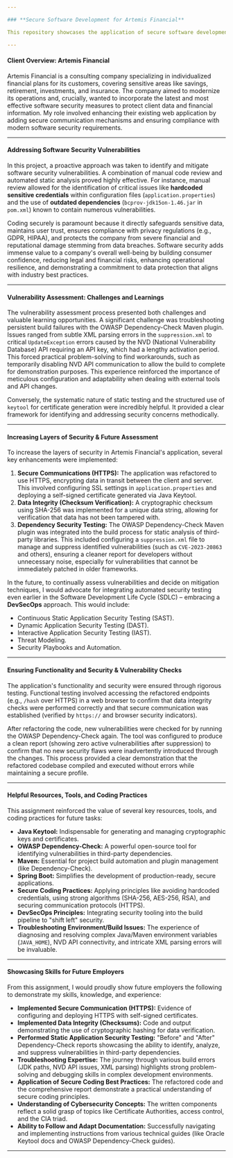 ```yaml
---

### **Secure Software Development for Artemis Financial**

This repository showcases the application of secure software development principles and practices to enhance an existing web application for Artemis Financial, a financial consulting client.

---
```


#### **Client Overview: Artemis Financial**

Artemis Financial is a consulting company specializing in individualized financial plans for its customers, covering sensitive areas like savings, retirement, investments, and insurance. The company aimed to modernize its operations and, crucially, wanted to incorporate the latest and most effective software security measures to protect client data and financial information. My role involved enhancing their existing web application by adding secure communication mechanisms and ensuring compliance with modern software security requirements.

---

#### **Addressing Software Security Vulnerabilities**

In this project, a proactive approach was taken to identify and mitigate software security vulnerabilities. A combination of manual code review and automated static analysis proved highly effective. For instance, manual review allowed for the identification of critical issues like **hardcoded sensitive credentials** within configuration files (`application.properties`) and the use of **outdated dependencies** (`bcprov-jdk15on-1.46.jar` in `pom.xml`) known to contain numerous vulnerabilities.

Coding securely is paramount because it directly safeguards sensitive data, maintains user trust, ensures compliance with privacy regulations (e.g., GDPR, HIPAA), and protects the company from severe financial and reputational damage stemming from data breaches. Software security adds immense value to a company's overall well-being by building consumer confidence, reducing legal and financial risks, enhancing operational resilience, and demonstrating a commitment to data protection that aligns with industry best practices.

---

#### **Vulnerability Assessment: Challenges and Learnings**

The vulnerability assessment process presented both challenges and valuable learning opportunities. A significant challenge was troubleshooting persistent build failures with the OWASP Dependency-Check Maven plugin. Issues ranged from subtle XML parsing errors in the `suppression.xml` to critical `UpdateException` errors caused by the NVD (National Vulnerability Database) API requiring an API key, which had a lengthy activation period. This forced practical problem-solving to find workarounds, such as temporarily disabling NVD API communication to allow the build to complete for demonstration purposes. This experience reinforced the importance of meticulous configuration and adaptability when dealing with external tools and API changes.

Conversely, the systematic nature of static testing and the structured use of `keytool` for certificate generation were incredibly helpful. It provided a clear framework for identifying and addressing security concerns methodically.

---

#### **Increasing Layers of Security & Future Assessment**

To increase the layers of security in Artemis Financial's application, several key enhancements were implemented:

1.  **Secure Communications (HTTPS):** The application was refactored to use HTTPS, encrypting data in transit between the client and server. This involved configuring SSL settings in `application.properties` and deploying a self-signed certificate generated via Java Keytool.
2.  **Data Integrity (Checksum Verification):** A cryptographic checksum using SHA-256 was implemented for a unique data string, allowing for verification that data has not been tampered with.
3.  **Dependency Security Testing:** The OWASP Dependency-Check Maven plugin was integrated into the build process for static analysis of third-party libraries. This included configuring a `suppression.xml` file to manage and suppress identified vulnerabilities (such as `CVE-2023-20863` and others), ensuring a cleaner report for developers without unnecessary noise, especially for vulnerabilities that cannot be immediately patched in older frameworks.

In the future, to continually assess vulnerabilities and decide on mitigation techniques, I would advocate for integrating automated security testing even earlier in the Software Development Life Cycle (SDLC) – embracing a **DevSecOps** approach. This would include:
* Continuous Static Application Security Testing (SAST).
* Dynamic Application Security Testing (DAST).
* Interactive Application Security Testing (IAST).
* Threat Modeling.
* Security Playbooks and Automation.

---

#### **Ensuring Functionality and Security & Vulnerability Checks**

The application's functionality and security were ensured through rigorous testing. Functional testing involved accessing the refactored endpoints (e.g., `/hash` over HTTPS) in a web browser to confirm that data integrity checks were performed correctly and that secure communication was established (verified by `https://` and browser security indicators).

After refactoring the code, new vulnerabilities were checked for by running the OWASP Dependency-Check again. The tool was configured to produce a clean report (showing zero active vulnerabilities after suppression) to confirm that no new security flaws were inadvertently introduced through the changes. This process provided a clear demonstration that the refactored codebase compiled and executed without errors while maintaining a secure profile.

---

#### **Helpful Resources, Tools, and Coding Practices**

This assignment reinforced the value of several key resources, tools, and coding practices for future tasks:

* **Java Keytool:** Indispensable for generating and managing cryptographic keys and certificates.
* **OWASP Dependency-Check:** A powerful open-source tool for identifying vulnerabilities in third-party dependencies.
* **Maven:** Essential for project build automation and plugin management (like Dependency-Check).
* **Spring Boot:** Simplifies the development of production-ready, secure applications.
* **Secure Coding Practices:** Applying principles like avoiding hardcoded credentials, using strong algorithms (SHA-256, AES-256, RSA), and securing communication protocols (HTTPS).
* **DevSecOps Principles:** Integrating security tooling into the build pipeline to "shift left" security.
* **Troubleshooting Environment/Build Issues:** The experience of diagnosing and resolving complex Java/Maven environment variables (`JAVA_HOME`), NVD API connectivity, and intricate XML parsing errors will be invaluable.

---

#### **Showcasing Skills for Future Employers**

From this assignment, I would proudly show future employers the following to demonstrate my skills, knowledge, and experience:

* **Implemented Secure Communication (HTTPS):** Evidence of configuring and deploying HTTPS with self-signed certificates.
* **Implemented Data Integrity (Checksums):** Code and output demonstrating the use of cryptographic hashing for data verification.
* **Performed Static Application Security Testing:** "Before" and "After" Dependency-Check reports showcasing the ability to identify, analyze, and suppress vulnerabilities in third-party dependencies.
* **Troubleshooting Expertise:** The journey through various build errors (JDK paths, NVD API issues, XML parsing) highlights strong problem-solving and debugging skills in complex development environments.
* **Application of Secure Coding Best Practices:** The refactored code and the comprehensive report demonstrate a practical understanding of secure coding principles.
* **Understanding of Cybersecurity Concepts:** The written components reflect a solid grasp of topics like Certificate Authorities, access control, and the CIA triad.
* **Ability to Follow and Adapt Documentation:** Successfully navigating and implementing instructions from various technical guides (like Oracle Keytool docs and OWASP Dependency-Check guides).

---
